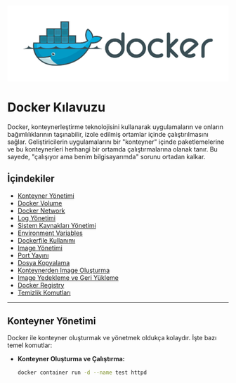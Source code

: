 <p align="center">
  <img src="images/docker1.png" alt="Resim açıklaması" />
</p>

# Docker Kılavuzu

Docker, konteynerleştirme teknolojisini kullanarak uygulamaların ve onların bağımlılıklarının taşınabilir, izole edilmiş ortamlar içinde çalıştırılmasını sağlar. Geliştiricilerin uygulamalarını bir "konteyner" içinde paketlemelerine ve bu konteynerleri herhangi bir ortamda çalıştırmalarına olanak tanır. Bu sayede, "çalışıyor ama benim bilgisayarımda" sorunu ortadan kalkar.

## İçindekiler

- [Konteyner Yönetimi](#konteyner-yönetimi)
- [Docker Volume](#docker-volume)
- [Docker Network](#docker-network)
- [Log Yönetimi](#log-yönetimi)
- [Sistem Kaynakları Yönetimi](#sistem-kaynakları-yönetimi)
- [Environment Variables](#environment-variables)
- [Dockerfile Kullanımı](#dockerfile-kullanımı)
- [Image Yönetimi](#image-yönetimi)
- [Port Yayını](#port-yayını)
- [Dosya Kopyalama](#dosya-kopyalama)
- [Konteynerden Image Oluşturma](#konteynerden-image-oluşturma)
- [Image Yedekleme ve Geri Yükleme](#image-yedekleme-ve-geri-yükleme)
- [Docker Registry](#docker-registry)
- [Temizlik Komutları](#temizlik-komutları)

---

## Konteyner Yönetimi

Docker ile konteyner oluşturmak ve yönetmek oldukça kolaydır. İşte bazı temel komutlar:

- **Konteyner Oluşturma ve Çalıştırma:**
  ```bash
  docker container run -d --name test httpd
